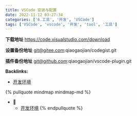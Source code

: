 ```yaml
---
title: VSCode 安装与配置
date: 2022-11-12 03:27:34
categories: ['6.工具', '开发', 'VSCode']
tags: ['VSCode', 'vscode', '开发', 'tool', '工具']
---
```


**下载地址**
https://code.visualstudio.com/download

**设置备份地址**
git@gitee.com:qiaogaojian/codegist.git

**插件备份地址**
git@github.com:qiaogaojian/vscode-plugin.git



**Backlinks:**

- [开发环境](../8ed3626f24d1fafe372135071b6d2bc66a7b7436)

{% pullquote mindmap mindmap-md %}
- 🔵
  - [开发环境](../8ed3626f24d1fafe372135071b6d2bc66a7b7436)
{% endpullquote %}